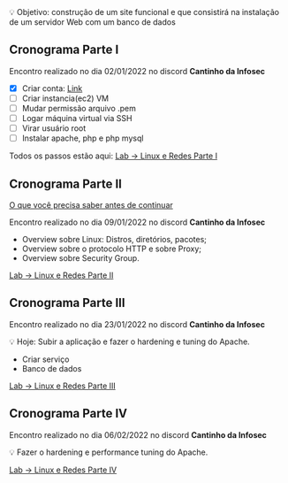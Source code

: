 
<aside>
💡  Objetivo: construção de um site funcional e que consistirá na instalação de um servidor Web com um banco de dados

</aside>

## Cronograma Parte I

Encontro realizado no dia 02/01/2022 no discord **Cantinho da Infosec**

- [x]  Criar conta: [Link](https://portal.aws.amazon.com/billing/signup#/start/email)
- [ ]  Criar instancia(ec2) VM
- [ ]  Mudar permissão arquivo .pem
- [ ]  Logar máquina virtual via SSH
- [ ]  Virar usuário root
- [ ]  Instalar apache, php e php mysql

Todos os passos estão aqui: [Lab → Linux e Redes Parte I](https://denim-flight-0a6.notion.site/Lab-Linux-e-Redes-f79242e6db3b4a6184e9e413c0956b35)

## Cronograma Parte II

[O que você precisa saber antes de continuar](https://denim-flight-0a6.notion.site/Lab-Linux-e-Redes-Parte-II-pre-estudo-129f5e1c738240b6bc4ff4dc1e8cf047)

Encontro realizado no dia 09/01/2022 no discord **Cantinho da Infosec**

- Overview sobre Linux: Distros, diretórios, pacotes;
- Overview sobre o protocolo HTTP e sobre Proxy;
- Overview sobre Security Group.

[Lab → Linux e Redes Parte II](https://denim-flight-0a6.notion.site/Lab-Linux-e-Redes-Parte-II-d4071a0967d243ffa0d8106e22ba6321)

## Cronograma Parte III
Encontro realizado no dia 23/01/2022 no discord **Cantinho da Infosec**

💡 Hoje: Subir a aplicação e fazer o hardening e tuning do Apache.

- Criar serviço
- Banco de dados

[Lab → Linux e Redes Parte III](https://denim-flight-0a6.notion.site/Lab-Linux-e-Redes-Parte-III-e820a9470b6b4a30ae17c6fadcf6c7c0)

## Cronograma Parte IV
Encontro realizado no dia 06/02/2022 no discord **Cantinho da Infosec**

💡 Fazer o hardening e performance tuning do Apache.

[Lab → Linux e Redes Parte IV](https://denim-flight-0a6.notion.site/Lab-Linux-e-Redes-Parte-IV-fd7dde5a04ce4c5793dd318c93c7445a)
